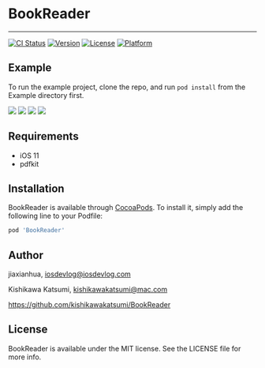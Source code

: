 # BookReader
---

[![CI Status](https://img.shields.io/travis/jiaxianhua/BookReader.svg?style=flat)](https://travis-ci.org/jiaxianhua/BookReader)
[![Version](https://img.shields.io/cocoapods/v/BookReader.svg?style=flat)](https://cocoapods.org/pods/BookReader)
[![License](https://img.shields.io/cocoapods/l/BookReader.svg?style=flat)](https://cocoapods.org/pods/BookReader)
[![Platform](https://img.shields.io/cocoapods/p/BookReader.svg?style=flat)](https://cocoapods.org/pods/BookReader)

## Example

To run the example project, clone the repo, and run `pod install` from the Example directory first.

![](https://raw.githubusercontent.com/iOSDevLog/BookReader/master/Screenshot/0.png)
![](https://raw.githubusercontent.com/iOSDevLog/BookReader/master/Screenshot/1.png)
![](https://raw.githubusercontent.com/iOSDevLog/BookReader/master/Screenshot/2.png)
![](https://raw.githubusercontent.com/iOSDevLog/BookReader/master/Screenshot/3.png)

## Requirements

* iOS 11
* pdfkit

## Installation

BookReader is available through [CocoaPods](https://cocoapods.org). To install
it, simply add the following line to your Podfile:

```ruby
pod 'BookReader'
```

## Author

jiaxianhua, iosdevlog@iosdevlog.com

Kishikawa Katsumi, kishikawakatsumi@mac.com

<https://github.com/kishikawakatsumi/BookReader>

## License

BookReader is available under the MIT license. See the LICENSE file for more info.
